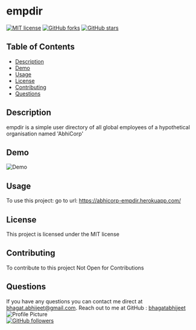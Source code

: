 
  # empdir
 [![MIT license](https://img.shields.io/badge/license-MIT-blue.svg)](https://github.com/bhagatabhijeet/empdir)
 [![GitHub forks](https://img.shields.io/github/forks/bhagatabhijeet/empdir)](https://github.com/bhagatabhijeet/empdir/network)
 [![GitHub stars](https://img.shields.io/github/stars/bhagatabhijeet/empdir)](https://github.com/bhagatabhijeet/empdir/stargazers)
 
 
 ## Table of Contents
- [Description](#description)
- [Demo](#demo)
- [Usage](#usage)
- [License](#license)
- [Contributing](#contributing)
- [Questions](#questions)

## Description
empdir is a simple user directory of all global employees of a hypothetical organisation named 'AbhiCorp' 

## Demo
![Demo](https://github.com/bhagatabhijeet/empdir/raw/main/images/empdirDemo.gif)
  

## Usage
To use this project: go to url: https://abhicorp-empdir.herokuapp.com/

## License
This project is licensed under the MIT license

## Contributing
To contribute to this project Not Open for Contributions


## Questions

If you have any questions you can contact me direct at <bhagat.abhijeet@gmail.com>.
    Reach out to me at GitHub : [bhagatabhijeet](https://github.com/bhagatabhijeet)
    <br/>![Profile Picture](https://avatars1.githubusercontent.com/u/7333004?v=4)<br/>
  [![GitHub followers](https://img.shields.io/github/followers/bhagatabhijeet.svg?style=social&label=Follow)](https://github.com/bhagatabhijeet)